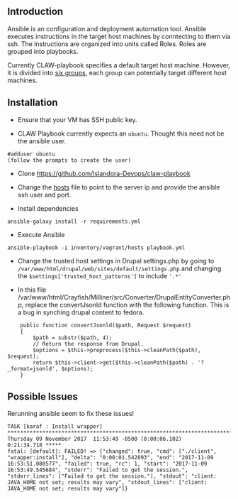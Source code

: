 ## Introduction
Ansible is an configuration and deployment automation tool.  Ansible executes instructions in the target host machines by conntecting to them via ssh.  The instructions are organized into units called Roles.  Roles are grouped into playbooks.

Currently CLAW-playbook specifies a default target host machine.  However, it is divided into [six groups](https://github.com/Islandora-Devops/claw-playbook/blob/master/inventory/vagrant/hosts), each group can potentially target different host machines.  


## Installation
* Ensure that your VM has SSH public key.  

* CLAW Playbook currently expects an `ubuntu`.  Thought this need not be the ansible user.

```
#adduser ubuntu
(follow the prompts to create the user)
```
* Clone https://github.com/Islandora-Devops/claw-playbook
* Change the [hosts](https://github.com/Islandora-Devops/claw-playbook/blob/master/inventory/vagrant/hosts) file to point to the server ip and provide the ansible ssh user and port.  

* Install dependencies
```
ansible-galaxy install -r requirements.yml
```
* Execute Ansible
```
ansible-playbook -i inventory/vagrant/hosts playbook.yml
```

* Change the trusted host settings in Drupal settings.php by going to `/var/www/html/drupal/web/sites/default/settings.php` and changing the `$settings['trusted_host_patterns']` to include `'.*'`

* In this file /var/www/html/Crayfish/Milliner/src/Converter/DrupalEntityConverter.php, replace the convertJsonld function with the following function.  This is a bug in synching drupal content to fedora.
```
    public function convertJsonld($path, Request $request)
    {
        $path = substr($path, 4);
        // Return the response from Drupal.
        $options = $this->preprocess($this->cleanPath($path), $request);
        return $this->client->get($this->cleanPath($path) . '?_format=jsonld', $options);
    }

```

## Possible Issues
Rerunning ansible seem to fix these issues!

```
TASK [karaf : Install wrapper] ***************************************************************************************************************************************
Thursday 09 November 2017  11:53:49 -0500 (0:00:06.102)       0:21:34.718 ***** 
fatal: [default]: FAILED! => {"changed": true, "cmd": ["./client", "wrapper:install"], "delta": "0:00:01.542893", "end": "2017-11-09 16:53:51.088577", "failed": true, "rc": 1, "start": "2017-11-09 16:53:49.545684", "stderr": "Failed to get the session.", "stderr_lines": ["Failed to get the session."], "stdout": "client: JAVA_HOME not set; results may vary", "stdout_lines": ["client: JAVA_HOME not set; results may vary"]}
```

